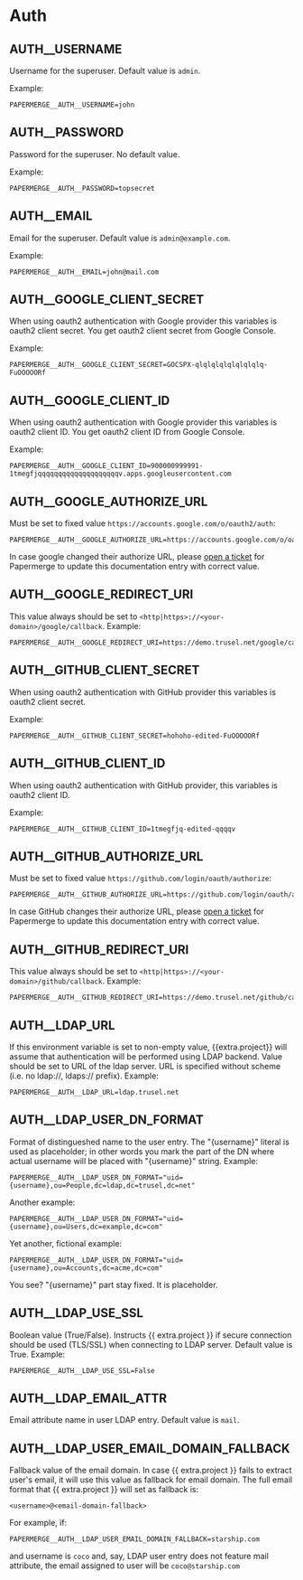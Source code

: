 # Auth


## AUTH__USERNAME

Username for the superuser. Default value is `admin`.

Example:

    PAPERMERGE__AUTH__USERNAME=john


## AUTH__PASSWORD

Password for the superuser. No default value.

Example:

    PAPERMERGE__AUTH__PASSWORD=topsecret


## AUTH__EMAIL

Email for the superuser. Default value is `admin@example.com`.

Example:

    PAPERMERGE__AUTH__EMAIL=john@mail.com


## AUTH__GOOGLE_CLIENT_SECRET

When using oauth2 authentication with Google provider this variables is oauth2 client secret.
You get oauth2 client secret from Google Console.

Example:

    PAPERMERGE__AUTH__GOOGLE_CLIENT_SECRET=GOCSPX-qlqlqlqlqlqlqlqlq-FuOOOOORf

## AUTH__GOOGLE_CLIENT_ID

When using oauth2 authentication with Google provider this variables is oauth2 client ID.
You get oauth2 client ID from Google Console.

Example:

    PAPERMERGE__AUTH__GOOGLE_CLIENT_ID=900000999991-1tmegfjqqqqqqqqqqqqqqqqqqqqv.apps.googleusercontent.com

## AUTH__GOOGLE_AUTHORIZE_URL

Must be set to fixed value `https://accounts.google.com/o/oauth2/auth`:

    PAPERMERGE__AUTH__GOOGLE_AUTHORIZE_URL=https://accounts.google.com/o/oauth2/auth

In case google changed their authorize URL, please [open a ticket](https://github.com/ciur/papermerge/issues) for Papermerge to update this documentation entry with correct value.

## AUTH__GOOGLE_REDIRECT_URI

This value always should be set to `<http|https>://<your-domain>/google/callback`.
Example:

    PAPERMERGE__AUTH__GOOGLE_REDIRECT_URI=https://demo.trusel.net/google/callback


## AUTH__GITHUB_CLIENT_SECRET

When using oauth2 authentication with GitHub provider this variables is oauth2 client secret.

Example:

    PAPERMERGE__AUTH__GITHUB_CLIENT_SECRET=hohoho-edited-FuOOOOORf

## AUTH__GITHUB_CLIENT_ID

When using oauth2 authentication with GitHub provider, this variables is oauth2 client ID.

Example:

    PAPERMERGE__AUTH__GITHUB_CLIENT_ID=1tmegfjq-edited-qqqqv

## AUTH__GITHUB_AUTHORIZE_URL

Must be set to fixed value `https://github.com/login/oauth/authorize`:

    PAPERMERGE__AUTH__GITHUB_AUTHORIZE_URL=https://github.com/login/oauth/authorize

In case GitHub changes their authorize URL, please [open a ticket](https://github.com/ciur/papermerge/issues) for Papermerge to update this documentation entry with correct value.

## AUTH__GITHUB_REDIRECT_URI

This value always should be set to `<http|https>://<your-domain>/github/callback`.
Example:

    PAPERMERGE__AUTH__GITHUB_REDIRECT_URI=https://demo.trusel.net/github/callback


## AUTH__LDAP_URL

If this environment variable is set to non-empty value, {{extra.project}} will assume that authentication will be performed using LDAP
backend. Value should be set to URL of the ldap server. URL is specified without scheme
(i.e. no ldap://, ldaps:// prefix). Example:

    PAPERMERGE__AUTH__LDAP_URL=ldap.trusel.net

## AUTH__LDAP_USER_DN_FORMAT

Format of distingueshed name to the user entry. The "{username}" literal is used
as placeholder; in other words you mark the part of the DN where actual username will be placed with "{username}" string. Example:

    PAPERMERGE__AUTH__LDAP_USER_DN_FORMAT="uid={username},ou=People,dc=ldap,dc=trusel,dc=net"

Another example:

    PAPERMERGE__AUTH__LDAP_USER_DN_FORMAT="uid={username},ou=Users,dc=example,dc=com"

Yet another, fictional example:

    PAPERMERGE__AUTH__LDAP_USER_DN_FORMAT="uid={username},ou=Accounts,dc=acme,dc=com"

You see? "{username}" part stay fixed. It is placeholder.

## AUTH__LDAP_USE_SSL

Boolean value (True/False). Instructs {{ extra.project }} if secure connection should be used (TLS/SSL) when connecting to LDAP server.
Default value is True. Example:

    PAPERMERGE__AUTH__LDAP_USE_SSL=False

## AUTH__LDAP_EMAIL_ATTR

Email attribute name in user LDAP entry. Default value is `mail`.

## AUTH__LDAP_USER_EMAIL_DOMAIN_FALLBACK

Fallback value of the email domain.
In case {{ extra.project }} fails to extract user's email, it will use this value as fallback for email domain.
The full email format that {{ extra.project }} will set as fallback is:

    <username>@<email-domain-fallback>

For example, if:

    PAPERMERGE__AUTH__LDAP_USER_EMAIL_DOMAIN_FALLBACK=starship.com

and username is `coco` and, say, LDAP user entry does not feature mail attribute, the
email assigned to user will be `coco@starship.com`

